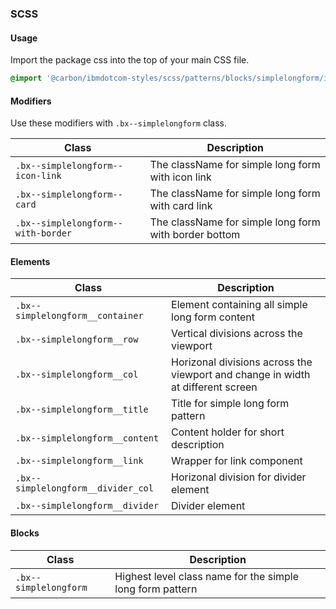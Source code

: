 ### SCSS

#### Usage

Import the package css into the top of your main CSS file.

```css
@import '@carbon/ibmdotcom-styles/scss/patterns/blocks/simplelongform/index';
```

#### Modifiers

Use these modifiers with `.bx--simplelongform` class.

| Class                              | Description                                           |
| ---------------------------------- | ----------------------------------------------------- |
| `.bx--simplelongform--icon-link`   | The className for simple long form with icon link     |
| `.bx--simplelongform--card`        | The className for simple long form with card link     |
| `.bx--simplelongform--with-border` | The className for simple long form with border bottom |

#### Elements

| Class                              | Description                                                                     |
| ---------------------------------- | ------------------------------------------------------------------------------- |
| `.bx--simplelongform__container`   | Element containing all simple long form content                                 |
| `.bx--simplelongform__row`         | Vertical divisions across the viewport                                          |
| `.bx--simplelongform__col`         | Horizonal divisions across the viewport and change in width at different screen |
| `.bx--simplelongform__title`       | Title for simple long form pattern                                              |
| `.bx--simplelongform__content`     | Content holder for short description                                            |
| `.bx--simplelongform__link`        | Wrapper for link component                                                      |
| `.bx--simplelongform__divider_col` | Horizonal division for divider element                                          |
| `.bx--simplelongform__divider`     | Divider element                                                                 |

#### Blocks

| Class                 | Description                                               |
| --------------------- | --------------------------------------------------------- |
| `.bx--simplelongform` | Highest level class name for the simple long form pattern |
